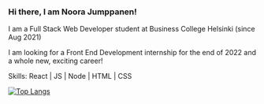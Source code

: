 ### Hi there, I am Noora Jumppanen!


I am a Full Stack Web Developer student at Business College Helsinki (since Aug 2021)

I am looking for a Front End Development internship for the end of 2022 and a whole new, exciting career!  

Skills: React | JS | Node | HTML | CSS

[![Top Langs](https://github-readme-stats.vercel.app/api/top-langs/?username=NooraJumppanen&layout=compact)](https://github.com/anuraghazra/github-readme-stats)
